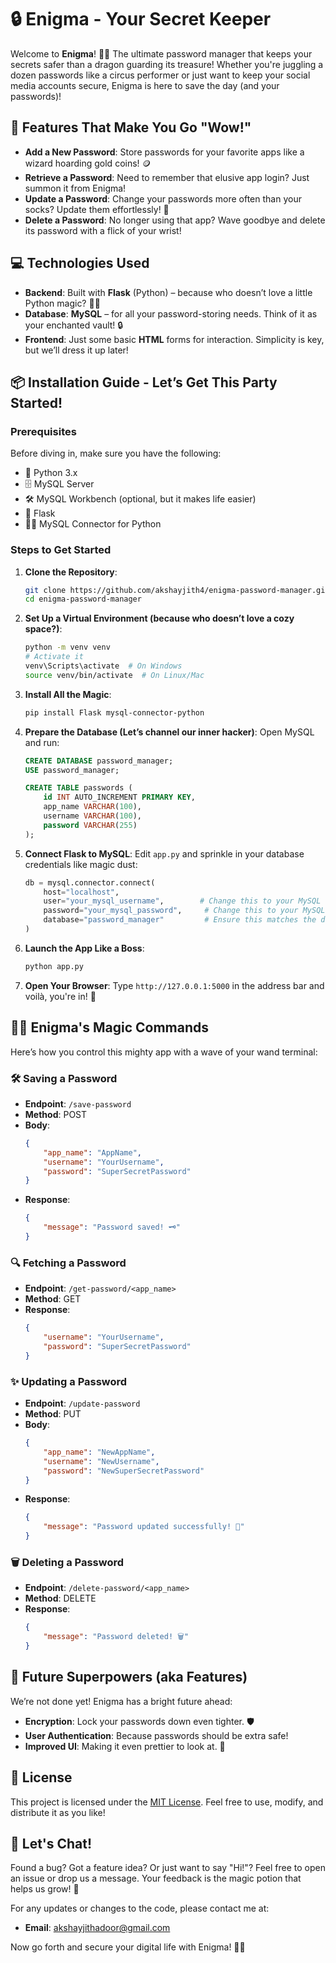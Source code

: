 # 🔒 Enigma - Your Secret Keeper

Welcome to **Enigma**! 🧙‍♂️ The ultimate password manager that keeps your secrets safer than a dragon guarding its treasure! Whether you're juggling a dozen passwords like a circus performer or just want to keep your social media accounts secure, Enigma is here to save the day (and your passwords)!

## 🚀 Features That Make You Go "Wow!"
- **Add a New Password**: Store passwords for your favorite apps like a wizard hoarding gold coins! 🪙
- **Retrieve a Password**: Need to remember that elusive app login? Just summon it from Enigma!
- **Update a Password**: Change your passwords more often than your socks? Update them effortlessly! 🧦
- **Delete a Password**: No longer using that app? Wave goodbye and delete its password with a flick of your wrist!

## 💻 Technologies Used
- **Backend**: Built with **Flask** (Python) – because who doesn’t love a little Python magic? 🐍✨
- **Database**: **MySQL** – for all your password-storing needs. Think of it as your enchanted vault! 🔒
- **Frontend**: Just some basic **HTML** forms for interaction. Simplicity is key, but we’ll dress it up later!

## 📦 Installation Guide - Let’s Get This Party Started!

### Prerequisites
Before diving in, make sure you have the following:
- 🐍 Python 3.x
- 🗄️ MySQL Server
- 🛠️ MySQL Workbench (optional, but it makes life easier)
- 🔮 Flask
- 🧙‍♂️ MySQL Connector for Python

### Steps to Get Started

1. **Clone the Repository**:
    ```bash
    git clone https://github.com/akshayjith4/enigma-password-manager.git
    cd enigma-password-manager
    ```

2. **Set Up a Virtual Environment (because who doesn’t love a cozy space?)**:
    ```bash
    python -m venv venv
    # Activate it
    venv\Scripts\activate  # On Windows
    source venv/bin/activate  # On Linux/Mac
    ```

3. **Install All the Magic**:
    ```bash
    pip install Flask mysql-connector-python
    ```

4. **Prepare the Database (Let’s channel our inner hacker)**:
    Open MySQL and run:
    ```sql
    CREATE DATABASE password_manager;
    USE password_manager;

    CREATE TABLE passwords (
        id INT AUTO_INCREMENT PRIMARY KEY,
        app_name VARCHAR(100),
        username VARCHAR(100),
        password VARCHAR(255)
    );
    ```

5. **Connect Flask to MySQL**:
    Edit `app.py` and sprinkle in your database credentials like magic dust:
    ```python
    db = mysql.connector.connect(
        host="localhost",
        user="your_mysql_username",        # Change this to your MySQL username
        password="your_mysql_password",     # Change this to your MySQL password
        database="password_manager"         # Ensure this matches the database you created
    )
    ```

6. **Launch the App Like a Boss**:
    ```bash
    python app.py
    ```

7. **Open Your Browser**:
   Type `http://127.0.0.1:5000` in the address bar and voilà, you're in! 🎉

## 🧙‍♂️ Enigma's Magic Commands
Here’s how you control this mighty app with a wave of your wand terminal:

### 🛠️ Saving a Password
- **Endpoint**: `/save-password`
- **Method**: POST
- **Body**:
    ```json
    {
        "app_name": "AppName",
        "username": "YourUsername",
        "password": "SuperSecretPassword"
    }
    ```
- **Response**:
    ```json
    {
        "message": "Password saved! 🗝️"
    }
    ```

### 🔍 Fetching a Password
- **Endpoint**: `/get-password/<app_name>`
- **Method**: GET
- **Response**:
    ```json
    {
        "username": "YourUsername",
        "password": "SuperSecretPassword"
    }
    ```

### ✨ Updating a Password
- **Endpoint**: `/update-password`
- **Method**: PUT
- **Body**:
    ```json
    {
        "app_name": "NewAppName",
        "username": "NewUsername",
        "password": "NewSuperSecretPassword"
    }
    ```
- **Response**:
    ```json
    {
        "message": "Password updated successfully! 🔄"
    }
    ```

### 🗑️ Deleting a Password
- **Endpoint**: `/delete-password/<app_name>`
- **Method**: DELETE
- **Response**:
    ```json
    {
        "message": "Password deleted! 🗑️"
    }
    ```

## 🌟 Future Superpowers (aka Features)
We’re not done yet! Enigma has a bright future ahead:
- **Encryption**: Lock your passwords down even tighter. 🛡️
- **User Authentication**: Because passwords should be extra safe!
- **Improved UI**: Making it even prettier to look at. 🎨

## 📄 License
This project is licensed under the [MIT License](LICENSE). Feel free to use, modify, and distribute it as you like!

## 💬 Let's Chat!
Found a bug? Got a feature idea? Or just want to say "Hi!"? Feel free to open an issue or drop us a message. Your feedback is the magic potion that helps us grow! 🌱

For any updates or changes to the code, please contact me at:
- **Email**: [akshayjithadoor@gmail.com](mailto:akshayjithadoor@gmail.com)

Now go forth and secure your digital life with Enigma! 🚀🔐
